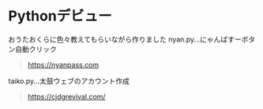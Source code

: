 # Pythonデビュー
おうたおくらに色々教えてもらいながら作りました
nyan.py...にゃんぱすーボタン自動クリック
> https://nyanpass.com

taiko.py...太鼓ウェブのアカウント作成
> https://cjdgrevival.com/
